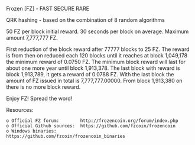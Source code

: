 Frozen [FZ] - FAST SECURE RARE

QRK hashing - based on the combination of 8 random algorithms

50 FZ per block initial reward. 30 seconds per block on average.
Maximum amount 7,777,777 FZ.

First reduction of the block reward after 77777 blocks to 25 FZ. The reward
is from then on reduced each 120 blocks until it reaches at block 1,049,178 the
minimum reward of 0.0750 FZ. The minimum block reward will last for about one
more year until block 1,913,378. The last block with reward is block 1,913,789,
it gets a reward of 0.0788 FZ. With the last block the amount of FZ issued in
total is 7,777,777.00000. From block 1,913,380 on there is no more block reward.

Enjoy FZ! Spread the word!


Resources:

    o Official FZ forum:        http://frozencoin.org/forum/index.php
    o Official Github sources:  https://github.com/fzcoin/frozencoin
    o Windows binaries:         https://github.com/fzcoin/frozencoin_binaries

